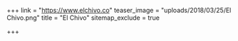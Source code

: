 +++
link = "https://www.elchivo.co"
teaser_image = "uploads/2018/03/25/El Chivo.png"
title = "El Chivo"
sitemap_exclude = true

+++
